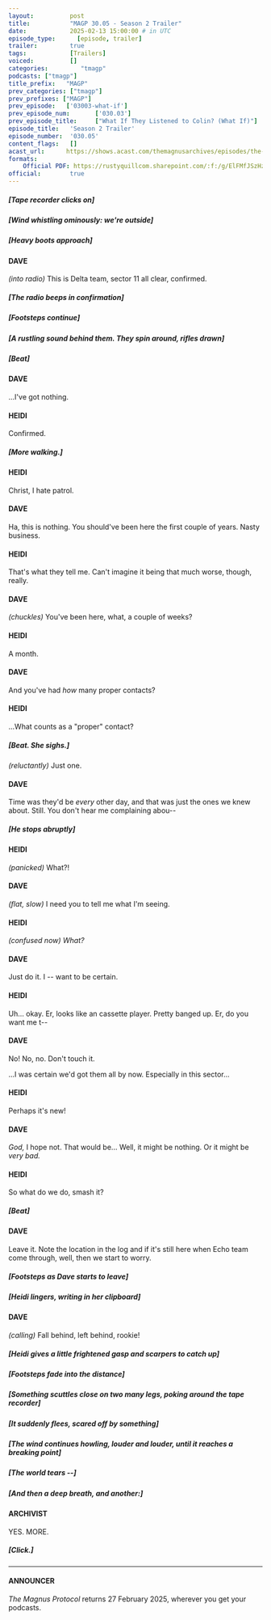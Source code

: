 ```yaml
---
layout:          post
title:           "MAGP 30.05 - Season 2 Trailer"
date:            2025-02-13 15:00:00 # in UTC
episode_type:      [episode, trailer]
trailer:         true
tags:            [Trailers]
voiced:          []
categories:			"tmagp"
podcasts: ["tmagp"]
title_prefix:	"MAGP"
prev_categories: ["tmagp"]
prev_prefixes: ["MAGP"]
prev_episode:	['03003-what-if']
prev_episode_num:		['030.03']
prev_episode_title:		["What If They Listened to Colin? (What If)"]
episode_title:   'Season 2 Trailer'
episode_number:  '030.05'
content_flags:   []
acast_url:      https://shows.acast.com/themagnusarchives/episodes/the-magnus-protocol-season-2-trailer
formats:
    Official PDF: https://rustyquillcom.sharepoint.com/:f:/g/ElFMfJSzHzRMhhWGghFX8E8Bg27o0_Amiemvu0Hqq8D6Yg
official:        true
---
```


##### [Tape recorder clicks on]

##### [Wind whistling ominously: we're outside]

##### [Heavy boots approach]

#### DAVE

_(into radio)_ This is Delta team, sector 11 all clear, confirmed.

##### [The radio beeps in confirmation]

##### [Footsteps continue]

##### [A rustling sound behind them. They spin around, rifles drawn]

##### [Beat]

#### DAVE

...I've got nothing. 

#### HEIDI

Confirmed.

##### [More walking.]

#### HEIDI

Christ, I hate patrol. 

#### DAVE

Ha, this is nothing. You should've been here the first couple of years. Nasty business. 

#### HEIDI

That's what they tell me. Can't imagine it being that much worse, though, really. 

#### DAVE

_(chuckles)_ You've been here, what, a couple of weeks?

#### HEIDI

A month. 

#### DAVE

And you've had *how* many proper contacts? 

#### HEIDI

...What counts as a "proper" contact?

##### [Beat. She sighs.]

_(reluctantly)_ Just one. 

#### DAVE

Time was they'd be *every* other day, and that was just the ones we knew about. Still. You don't hear me complaining abou--

<!-- Time was they'd be every other day and that was just the ones we knew aboutStill, you don't hear me complainingHe stops abruptly, his flashlight catching on the tape recorder.  -->

##### [He stops abruptly]

#### HEIDI

_(panicked)_ What?! 

#### DAVE

_(flat, slow)_ I need you to tell me what I'm seeing. 

#### HEIDI

_(confused now)_ *What?* 

#### DAVE

Just do it. I -- want to be certain. 

#### HEIDI

Uh... okay. Er, looks like an cassette player. Pretty banged up. Er, do you want me t--

#### DAVE

No! No, no. Don't touch it.

...I was certain we'd got them all by now. Especially in this sector... 

#### HEIDI

Perhaps it's new!

#### DAVE

*God,* I hope not. That would be... Well, it might be nothing. Or it might be *very bad.*

#### HEIDI

So what do we do, smash it?

##### [Beat]

#### DAVE

Leave it. Note the location in the log and if it's still here when Echo team come through, well, then we start to worry.

##### [Footsteps as Dave starts to leave]

##### [Heidi lingers, writing in her clipboard]

#### DAVE

_(calling)_ Fall behind, left behind, rookie!

##### [Heidi gives a little frightened gasp and scarpers to catch up]

##### [Footsteps fade into the distance]

##### [Something scuttles close on two many legs, poking around the tape recorder]

##### [It suddenly flees, scared off by something]

##### [The wind continues howling, louder and louder, until it reaches a breaking point]

##### [The world *tears* --]

##### [And then a deep breath, and another:]

#### ARCHIVIST

YES. MORE.

##### [Click.]

---

#### ANNOUNCER

*The Magnus Protocol* returns 27 February 2025, wherever you get your podcasts. 